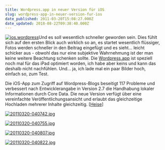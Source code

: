```yaml
---
title: Wordpress.app in neuer Version für iOS
slug: wordpress-app-in-neuer-version-fur-ios
date_published: 2011-03-20T15:08:27.000Z
date_updated: 2018-08-22T09:38:40.000Z
---
```


[![ios.wordpress](//picdump.thafaker.de/2011/03/ios.wordpress-150x150.png)](http://picdump.thafaker.de/2011/03/ios.wordpress.png)Und es soll wesentlich schneller geworden sein. Dies fühlt sich auf den ersten Blick auch wirklich so an, es startet wesentlich flüssiger, Fotos werden schneller in den Beitrag eingefügt und es sieht... leicht schicker aus - obwohl das nur eine subjektive Wahrnehmung ist der man keine weitere Beachtung schenken sollte. Die [Wordpress.app](http://ios.wordpress.org/) ist speziell noch mal für das iPad optimiert worden, ich habe aber keins und kann das deshalb nicht nachfühlen. Und... ja, ich lade mal ein paar Bilder hoch, einfach so, zum Test.

Die iOS-App zum Zugriff auf Wordpress-Blogs beseitigt 117 Probleme und verbessert nach Entwicklerangabe in Version 2.7 die Handhabung lokaler Informationen durch Core Data. Die neue Version verfügt über eine vereinfachte Veröffentlichungsansicht und erlaubt das gleichzeitige Hochladen mehrerer Inhalte gleichzeitig. [[Heise](http://www.heise.de/mac-and-i/meldung/Wordpress-beseitigt-zahlreiche-Fehler-1210653.html)]

[![20110320-040742.jpg](//picdump.thafaker.de/2011/03/20110320-040742.jpg)](http://picdump.thafaker.de/2011/03/20110320-040742.jpg)

[![20110320-040755.jpg](//picdump.thafaker.de/2011/03/20110320-040755.jpg)](http://picdump.thafaker.de/2011/03/20110320-040755.jpg)

[![20110320-040807.jpg](//picdump.thafaker.de/2011/03/20110320-040807.jpg)](http://picdump.thafaker.de/2011/03/20110320-040807.jpg)

[![20110320-040822.jpg](//picdump.thafaker.de/2011/03/20110320-040822.jpg)](http://picdump.thafaker.de/2011/03/20110320-040822.jpg)
